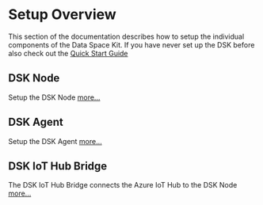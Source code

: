 # Setup Overview

This section of the documentation describes how to setup the individual components of the Data Space Kit. If you have never set up the DSK before also check out the [Quick Start Guide](../quickstart/overview.md)

## DSK Node

Setup the DSK Node [more...](./node/options.md)

## DSK Agent

Setup the DSK Agent [more...](./agent/options.md)

## DSK IoT Hub Bridge

The DSK IoT Hub Bridge connects the Azure IoT Hub to the DSK Node [more...](./iot-hub-bridge.md)